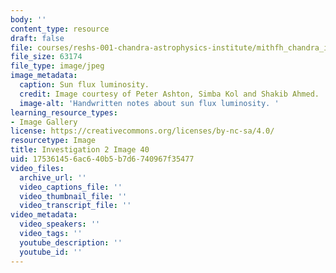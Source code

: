 ```yaml
---
body: ''
content_type: resource
draft: false
file: courses/reshs-001-chandra-astrophysics-institute/mithfh_chandra_inv2_sunflx.jpg
file_size: 63174
file_type: image/jpeg
image_metadata:
  caption: Sun flux luminosity.
  credit: Image courtesy of Peter Ashton, Simba Kol and Shakib Ahmed.
  image-alt: 'Handwritten notes about sun flux luminosity. '
learning_resource_types:
- Image Gallery
license: https://creativecommons.org/licenses/by-nc-sa/4.0/
resourcetype: Image
title: Investigation 2 Image 40
uid: 17536145-6ac6-40b5-b7d6-740967f35477
video_files:
  archive_url: ''
  video_captions_file: ''
  video_thumbnail_file: ''
  video_transcript_file: ''
video_metadata:
  video_speakers: ''
  video_tags: ''
  youtube_description: ''
  youtube_id: ''
---
```

